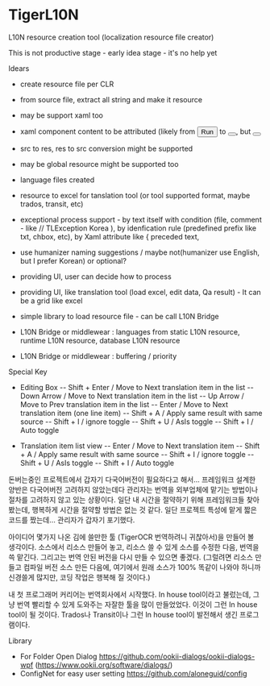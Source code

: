 # TigerL10N
L10N resource creation tool (localization resource file creator)

This is not productive stage - early idea stage - it's no help yet

Idears
- create resource file per CLR
- from source file, extract all string and make it resource
- may be support xaml too
- xaml component content to be attributed (likely from <Button>Run</Button>  to <Button Content="Run"></Button>, but <Button Content="{res:TigerL10N.btn_run}"></Button>
- src to res, res to src conversion might be supported

- may be global resource might be supported too

- language files created
- resource to excel for tanslation tool (or tool supported format, maybe trados, transit, etc)

- exceptional process support - by text itself with condition (file, comment - like // TLException Korea ), by idenfication rule (predefined prefix like txt, chbox, etc), by Xaml attribute like { preceded text,
- use humanizer naming suggestions / maybe not(humanizer use English, but I prefer Korean) or optional?

- providing UI, user can decide how to process
- providing UI, like translation tool (load excel, edit data, Qa result) - It can be a grid like excel

- simple library to load resource file - can be call L10N Bridge
- L10N Bridge or middlewear : languages from static L10N resource, runtime L10N resource, database L10N resource
- L10N Bridge or middlewear : buffering / priority

Special Key
- Editing Box
-- Shift + Enter / Move to Next translation item in the list
-- Down Arrow / Move to Next translation item in the list
-- Up Arrow / Move to Prev translation item in the list
-- Enter / Move to Next translation item (one line item)
-- Shift + A / Apply same result with same source
-- Shift + I / ignore toggle
-- Shift + U / AsIs toggle
-- Shift + I / Auto toggle

- Translation item list view
-- Enter / Move to Next translation item
-- Shift + A / Apply same result with same source
-- Shift + I / ignore toggle
-- Shift + U / AsIs toggle
-- Shift + I / Auto toggle


돈버는중인 프로젝트에서 갑자기 다국어버전이 필요하다고 해서... 프레임워크 설계한 양반은 다국어버전 고려하지 않았는데다 관리자는 번역을 외부업체에 맡기는 방법이나 절차를 고려하지 않고 있는 상황이다. 일단 내 시간을 절약하기 위해 프레임워크들 찾아봤는데, 행복하게 시간을 절약할 방법은 없는 것 같다. 일단 프로젝트 특성에 맡게 짧은 코드를 짰는데... 관리자가 갑자기 포기했다. 

아이디어 몇가지 나온 김에 쓸만한 툴 (TigerOCR 번역하려니 귀찮아서)을 만들어 볼 생각이다. 소스에서 리소스 만들어 놓고, 리소스 쓸 수 있게 소스를 수정한 다음, 번역을 쓱 맡긴다. 그리고는 번역 안된 버전을 다시 만들 수 있으면 좋겠다. (그럴려면 리소스 만들고 컴파일 버전 소스 만든 다음에, 여기에서 원래 소스가 100% 똑같이 나와야 하니까 신경쓸게 많지만, 코딩 작업은 행복해 질 것이다.)

내 첫 프로그래머 커리어는 번역회사에서 시작했다. In house tool이라고 불렀는데, 그냥 번역 빨리할 수 있게 도와주는 자잘한 툴을 많이 만들었었다. 이것이 그런 In house tool이 될 것이다. Trados나 Transit이나 그런 In house tool이 발전해서 생긴 프로그램이다. 

Library
- For Folder Open Dialog  https://github.com/ookii-dialogs/ookii-dialogs-wpf (https://www.ookii.org/software/dialogs/)
- ConfigNet for easy user setting https://github.com/aloneguid/config
